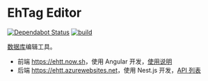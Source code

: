 # EhTag Editor

[![Dependabot Status](https://api.dependabot.com/badges/status?host=github&repo=EhTagTranslation/Editor)](https://dependabot.com)
[![build](https://github.com/EhTagTranslation/Editor/workflows/build/badge.svg)](https://github.com/EhTagTranslation/Editor/actions?query=workflow%3Abuild)

[数据库](../../../Database)编辑工具。

-   前端 <https://ehtt.now.sh>，使用 Angular 开发，[使用说明](../../wiki)
-   后端 <https://ehtt.azurewebsites.net>，使用 Nest.js 开发，[API 列表](https://ehtt.azurewebsites.net/static/index.html)
